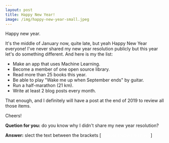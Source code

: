 ```yaml
---
layout: post
title: Happy New Year!
image: /img/happy-new-year-small.jpeg
---
```

Happy new year.

It's the middle of January now,  quite late, but yeah Happy New Year everyone!
I've never shared my new year resolution publicly but this year let's do something different. And here is my the list:
* Make an app that uses Machine Learning.
* Become a member of one open source library.
* Read more than 25 books this year.
* Be able to play "Wake me up when September ends" by guitar.
* Run a half-marathon (21 km).
* Write at least 2 blog posts every month.

That enough, and I definitely will have a post at the end of 2019 to review all those items.

Cheers!

**Quetion for you:** do you know why I didn't share my new year resolution?

**Answer:** slect the text between the brackets [<span style="color:#FFFFFF"> I never made it before.</span> ]